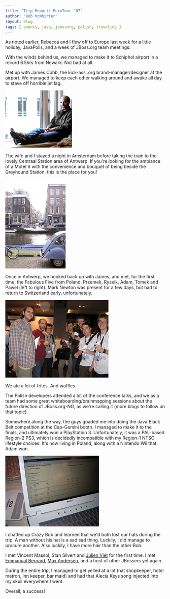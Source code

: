 ```yaml
---
title: "Trip Report: EuroTour '07"
author: 'Bob McWhirter'
layout: blog
tags: [ events, java, jbossorg, polish, traveling ]
---
```

As noted earlier, Rebecca and I flew off to Europe last week for a little holiday, JavaPolis, and a week of JBoss.org team meetings.

With the winds behind us, we managed to make it to Schiphol airport in a record 6.5hrs from Newark. Not bad at all.

Met up with James Cobb, the kick-ass .org brand-manager/designer at the airport.  We managed to keep each other walking around and awake all day to stave off horrible jet lag.

<a href="http://www.fnokd.com/wp-content/uploads/2007/12/james.jpg">
  <img src="/blog/assets/james.jpg" height="180" width="210"/>
</a>

The wife and I stayed a night in Amsterdam before taking the train to the lovely Centraal Station area of Antwerp.  If you're looking for the ambiance of a Motel 6 with the convenience and bouquet of being beside the Greyhound Station, this is the place for you!

<a href="http://www.fnokd.com/wp-content/uploads/2007/12/ams.jpg">
  <img src="/blog/assets/ams.jpg" height="281" width="190"/>
</a>

Once in Antwerp, we hooked back up with James, and met, for the first time, the Fabulous Five from Poland: Przemek, Ryseik, Adam, Tomek and Pawel (left to right).  Mark Newton was present for a few days, but had to return to Switzerland early, unfortunately.

<a href="http://www.fnokd.com/wp-content/uploads/2007/12/team.JPG">
  <img src="/blog/assets/team.JPG" height="244" width="325"/>
</a>

We ate a lot of frites.  And waffles.

The Polish developers attended a lot of the conference talks, and we as a team had some great whiteboarding/brainmapping sessions about the future direction of JBoss.org-NG, as we're calling it (more blogs to follow on that topic).

Somewhere along the way, the guys goaded me into doing the Java Black Belt competition at the Cap-Gemini booth.  I managed to make it to the finals, and ultimately won a PlayStation 3. Unfortunately, it was a PAL-based Region-2 PS3, which is decidedly incompatible with my Region-1 NTSC lifestyle choices.  It's now living in Poland, along with a Nintendo Wii that Adam won.

<a href="http://www.fnokd.com/wp-content/uploads/2007/12/ps3.JPG">
  <img src="/blog/assets/ps3.JPG" height="222" width="295"/>
</a>

I chatted up Crazy Bob and learned that we'd both lost our hats during the trip.  A man without his hat is a sad sad thing.  Luckily, I did manage to procure another.  Also luckily, I have more hair than the other Bob.

I met Vincent Massol, Stan Silvert and <a href="http://blog.jboss-portal.org/" title="Julien blogs">Julien Viet</a> for the first time. I met <a href="http://blog.emmanuelbernard.com/" title="Emmanuel blogs">Emmanual Bernard</a>, <a href="http://blog.xam.dk/" title="Max blogs">Max Andersen</a>, and a host of other JBossers yet again.

During the entire trip, I managed to get yelled at a lot (hat shopkeeper, hotel matron, inn keeper, bar maid) and had that Alecia Keys song injected into my skull everywhere I went.

Overall, a success!

